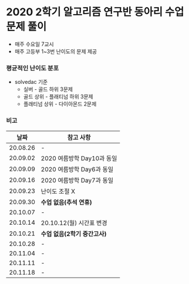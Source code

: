 # 2020 2학기 알고리즘 연구반 동아리 수업 문제 풀이
* 매주 수요일 7교시
* 매주 고등부 1~3번 난이도의 문제 제공

### 평균적인 난이도 분포
* solvedac 기준
  * 실버 - 골드 하위 3문제
  * 골드 상위 - 플래티넘 하위 3문제
  * 플래티넘 상위 - 다이아몬드 2문제

### 비고

| 날짜     | 참고 사항                     |
| -------- | ----------------------------- |
| 20.08.26 | -                             |
| 20.09.02 | 2020 여름방학 Day10과 동일    |
| 20.09.09 | 2020 여름방학 Day6과 동일     |
| 20.09.16 | 2020 여름방학 Day7과 동일     |
| 20.09.23 | 난이도 조절 X                 |
| 20.09.30 | **수업 없음(추석 연휴)**      |
| 20.10.07 | -                             |
| 20.10.14 | 20.10.12(월) 시간표 변경      |
| 20.10.21 | **수업 없음(2학기 중간고사)** |
| 20.10.28 | -                             |
| 20.11.04 | -                             |
| 20.11.11 | -                             |
| 20.11.18 | -                             |